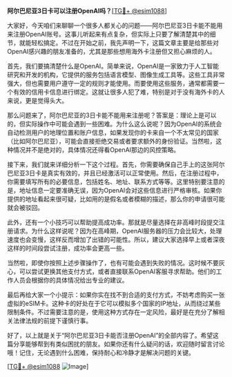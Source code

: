 **阿尔巴尼亚3日卡可以注册OpenAI吗？**[[TG💪+ @esim1088](https://t.me/s/esim1088)]

大家好，今天咱们来聊聊一个很多人都关心的问题——阿尔巴尼亚3日卡能不能用来注册OpenAI账号。这事儿听起来有点复杂，但实际上只要了解清楚其中的细节，就能轻松搞定。不过在开始之前，我先声明一下，这篇文章主要是给那些对OpenAI感兴趣的朋友准备的，尤其是那些想用海外卡注册但又担心麻烦的人。

首先，我们要搞清楚什么是OpenAI。简单来说，OpenAI是一家致力于人工智能研究和开发的机构，它提供的服务包括语言模型、图像生成工具等。这些工具非常强大，但也需要用户遵守一定的规则才能使用。而要使用这些服务，通常都需要一个有效的信用卡信息进行绑定。这就让很多人犯了难，特别是对于没有海外卡的人来说，更是觉得头大。

那么问题来了，阿尔巴尼亚的3日卡能不能用来注册呢？答案是：理论上是可以的，但实际操作中可能会遇到一些困难。为什么这么说呢？因为OpenAI的系统会自动检测用户的地理位置和账户信息，如果发现你的卡来自一个不太常见的国家（比如阿尔巴尼亚），可能会直接拒绝交易或者要求额外的身份验证。当然啦，这种情况并不是绝对的，具体情况还得看OpenAI那边的风控策略。

接下来，我们就来详细分析一下这个过程。首先，你需要确保自己手上的这张阿尔巴尼亚3日卡是真实有效的，并且已经激活可以正常使用。然后，在注册过程中，你需要填写所有的必要信息，包括姓名、地址、联系方式等等。这里特别要注意的是，地址信息一定要准确无误，因为OpenAI会对这些信息进行严格审核。如果你提供的地址看起来很可疑，比如用的是假名或者模糊的描述，那么你的申请很可能就会被驳回。

此外，还有一个小技巧可以帮助提高成功率。那就是尽量选择在非高峰时段提交注册请求。为什么这样说呢？因为在高峰期，OpenAI服务器的压力会比较大，处理速度也会变慢，这样反而增加了出错的可能性。所以，建议大家选择早上或者深夜这样的时间段尝试注册，成功率会更高一些。

当然啦，即使你按照上述步骤操作了，也有可能会遇到失败的情况。这时候不要灰心，可以尝试更换其他支付方式，或者直接联系OpenAI客服寻求帮助。他们的工作人员会根据你的具体情况给出专业的建议。

最后再给大家一个小提示：如果你实在找不到合适的支付方式，不妨考虑购买一张虚拟的eSIM卡。这种卡的好处在于它可以模拟多个国家的IP地址，从而绕过某些限制条件。不过需要注意的是，使用这种方式存在一定风险，最好是在充分了解相关法律法规的前提下谨慎行事。

好了，以上就是关于“阿尔巴尼亚3日卡能否注册OpenAI”的全部内容了。希望这篇分享能够帮到有类似困扰的朋友。如果你还有什么疑问的话，欢迎随时留言讨论哦！记住，无论遇到什么困难，保持耐心和冷静才是解决问题的关键。

[[TG💪+ @esim1088](https://t.me/s/esim1088) ![Image](https://i.postimg.cc/4NQfJmqS/Snipaste-2025-05-13-00-14-12.png)]